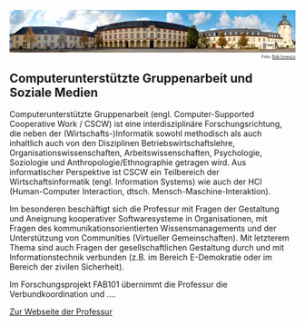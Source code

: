 ![Unteres Schloss in Siegen](/images/unteres_schloss_pano.jpg)  <span style="float: right; font-size:0.5em">Foto: [Bob Ionescu](https://commons.wikimedia.org/wiki/File:Siegen_Schlossplatz_Unteres_Schloss.jpg)</span>
## Computerunterstützte Gruppenarbeit und Soziale Medien	
Computerunterstützte Gruppenarbeit (engl. Computer-Supported Cooperative Work / CSCW) ist eine interdisziplinäre Forschungsrichtung, die neben der (Wirtschafts-)Informatik sowohl methodisch als auch inhaltlich auch von den Disziplinen Betriebswirtschaftslehre, Organisationswissenschaften, Arbeitswissenschaften, Psychologie, Soziologie und Anthropologie/Ethnographie getragen wird. Aus informatischer Perspektive ist CSCW ein Teilbereich der Wirtschaftsinformatik (engl. Information Systems) wie auch der HCI (Human-Computer Interaction, dtsch. Mensch-Maschine-Interaktion).  

Im besonderen beschäftigt sich die Professur mit Fragen der Gestaltung und Aneignung kooperativer Softwaresysteme in Organisationen, mit Fragen des kommunikationsorientierten Wissensmanagements und der Unterstützung von Communities (Virtueller Gemeinschaften). Mit letzterem Thema sind auch Fragen der gesellschaftlichen Gestaltung durch und mit Informationstechnik verbunden (z.B. im Bereich E-Demokratie oder im Bereich der zivilen Sicherheit).  

Im Forschungsprojekt FAB101 übernimmt die Professur die Verbundkoordination und ....

[Zur Webseite der Professur](http://www.cscw.uni-siegen.de/)
